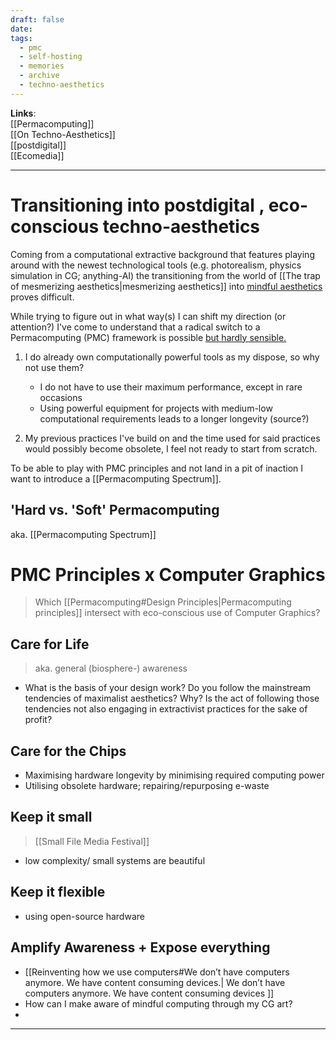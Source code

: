 ```yaml
---
draft: false
date: 
tags:
  - pmc
  - self-hosting
  - memories
  - archive
  - techno-aesthetics
---
```


**Links**:<br>
[[Permacomputing]] <br>
[[On Techno-Aesthetics]] <br>
[[postdigital]] <br>
[[Ecomedia]]


___

# Transitioning into postdigital , eco-conscious techno-aesthetics

Coming from a computational extractive background that features playing around with the newest technological tools (e.g. photorealism, physics simulation in CG; anything-AI) the transitioning from the world of [[The trap of mesmerizing aesthetics|mesmerizing aesthetics]] into <u>mindful aesthetics</u> proves difficult. 

While trying to figure out in what way(s) I can shift my direction (or attention?) I've come to understand that a radical switch to a Permacomputing (PMC) framework is possible <u>but hardly sensible.</u>

1. I do already own computationally powerful tools as my dispose, so why not use them?
	- I do not have to use their maximum performance, except in rare occasions
	- Using powerful equipment for projects with medium-low computational requirements leads to a longer longevity (source?)

2. My previous practices I've build on and the time used for said practices would possibly become obsolete, I feel not ready to start from scratch.

To be able to play with PMC principles and not land in a pit of inaction I want to introduce a [[Permacomputing Spectrum]].

## 'Hard vs. 'Soft' Permacomputing

aka. [[Permacomputing Spectrum]]

# PMC Principles x Computer Graphics

>Which [[Permacomputing#Design Principles|Permacomputing principles]] intersect with eco-conscious use of Computer Graphics?

## Care for Life

>aka. general (biosphere-) awareness

- What is the basis of your design work? Do you follow the mainstream tendencies of maximalist aesthetics? Why? Is the act of following those tendencies not also engaging in extractivist practices for the sake of profit?  

## Care for the Chips

- Maximising hardware longevity by minimising required computing power
- Utilising obsolete hardware; repairing/repurposing e-waste

## Keep it small

> [[Small File Media Festival]]

- low complexity/ small systems are beautiful

## Keep it flexible

- using open-source hardware

## Amplify Awareness + Expose everything

- [[Reinventing how we use computers#We don’t have computers anymore. We have content consuming devices.| We don’t have computers anymore. We have content consuming devices ]]
- How can I make aware of mindful computing through my CG art?
- 



___




